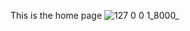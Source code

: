 This is the home page
![127 0 0 1_8000_](https://user-images.githubusercontent.com/68608387/188333870-1b59c309-645b-43b8-88ca-9c195c577751.png)
